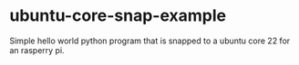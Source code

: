 # ubuntu-core-snap-example
Simple hello world python program that is snapped to a ubuntu core 22 for an rasperry pi.
